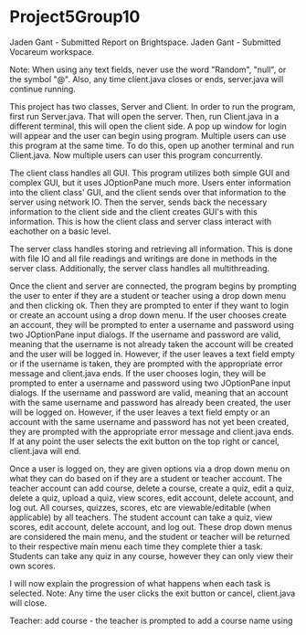 # Project5Group10

Jaden Gant - Submitted Report on Brightspace. Jaden Gant - Submitted Vocareum workspace.

Note: When using any text fields, never use the word "Random", "null", or the symbol "@".
      Also, any time client.java closes or ends, server.java will continue running. 

This project has two classes, Server and Client. In order to run the program, first run Server.java. That will open the server. Then, run Client.java in
a different terminal, this will open the client side. A pop up window for login will appear and the user can begin using program. 
Multiple users can use this program at the same time. To do this, open up another terminal and run Client.java. Now multiple users can user this program
concurrently.

The client class handles all GUI. This program utilizes both simple GUI and complex GUI, but it uses JOptionPane much more. Users enter information into the client class' GUI, and the client sends over that information to the server using network IO. Then the server, sends back the necessary information to the client side and the client creates GUI's with this information. This is how the client class and server class interact with eachother on a basic level.

The server class handles storing and retrieving all information. This is done with file IO and all file readings and writings are done in methods in the server class. Additionally, the server class handles all multithreading. 

Once the client and server are connected, the program begins by prompting the user to enter if they are a student or teacher using a drop down menu and then clicking ok. Then they are prompted to enter if they want to login or create an account using a drop down menu. If the user chooses create an account, they will be prompted to enter a username and password using two JOptionPane input dialogs. If the username and password are valid, meaning that the username is not already taken the account will be created and the user will be logged in. However, if the user leaves a text field empty or if the username is taken, they are prompted with the appropriate error message and client.java ends. If the user chooses login, they will be prompted to enter a username and password using two JOptionPane input dialogs. If the username and password are valid, meaning that an account with the same username and password has already been created, the user will be logged on. However, if the user leaves a text field empty or an account with the same username and password has not yet been created, they are prompted with the appropriate error message and client.java ends. If at any point the user selects the exit button on the top right or cancel, client.java will end. 

Once a user is logged on, they are given options via a drop down menu on what they can do based on if they are a student or teacher account. 
The teacher account can add course, delete a course, create a quiz, edit a quiz, delete a quiz, upload a quiz, view scores, edit account, delete account, and log out. All courses, quizzes, scores, etc are viewable/editable (when applicable) by all teachers.
The student account can take a quiz, view scores, edit account, delete account, and log out.
These drop down menus are considered the main menu, and the student or teacher will be returned to their respective main menu each time they complete thier a task. Students can take any quiz in any course, however they can only view their own scores.

I will now explain the progression of what happens when each task is selected.
Note: Any time the user clicks the exit button or cancel, client.java will close.

Teacher:
add course - the teacher is prompted to add a course name using 
